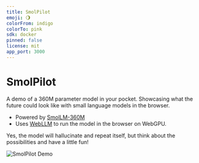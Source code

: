 ```yaml
---
title: SmolPilot
emoji: 🌖
colorFrom: indigo
colorTo: pink
sdk: docker
pinned: false
license: mit
app_port: 3000
---
```


# SmolPilot

A demo of a 360M parameter model in your pocket. Showcasing what the future could look like with small language models in the browser.

- Powered by [SmolLM-360M](https://huggingface.co/HuggingFaceTB/SmolLM-360M)
- Uses [WebLLM](https://github.com/mlc-ai/web-llm) to run the model in the browser on WebGPU.

Yes, the model will hallucinate and repeat itself, but think about the possibilities and have a little fun!


![SmolPilot Demo](./media/SmolPilot.gif)
